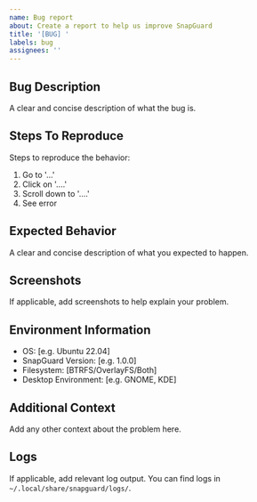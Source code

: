 ```yaml
---
name: Bug report
about: Create a report to help us improve SnapGuard
title: '[BUG] '
labels: bug
assignees: ''
---
```


## Bug Description
A clear and concise description of what the bug is.

## Steps To Reproduce
Steps to reproduce the behavior:
1. Go to '...'
2. Click on '....'
3. Scroll down to '....'
4. See error

## Expected Behavior
A clear and concise description of what you expected to happen.

## Screenshots
If applicable, add screenshots to help explain your problem.

## Environment Information
 - OS: [e.g. Ubuntu 22.04]
 - SnapGuard Version: [e.g. 1.0.0]
 - Filesystem: [BTRFS/OverlayFS/Both]
 - Desktop Environment: [e.g. GNOME, KDE]

## Additional Context
Add any other context about the problem here.

## Logs
If applicable, add relevant log output. You can find logs in `~/.local/share/snapguard/logs/`.
